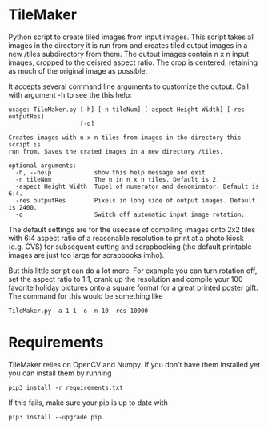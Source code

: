# TileMaker
Python script to create tiled images from input images. This script takes all images in the directory it is run from and creates tiled output images in a new /tiles subdirectory from them.
The output images contain n x n input images, cropped to the deisred aspect ratio. The crop is centered, retaining as much of the original image as possible.

It accepts several command line arguments to customize the output. Call with argument -h to see the this help:

```console
usage: TileMaker.py [-h] [-n tileNum] [-aspect Height Width] [-res outputRes]
                    [-o]

Creates images with n x n tiles from images in the directory this script is
run from. Saves the crated images in a new directory /tiles.

optional arguments:
  -h, --help            show this help message and exit
  -n tileNum            The n in n x n tiles. Default is 2.
  -aspect Height Width  Tupel of numerator and denominator. Default is 6:4.
  -res outputRes        Pixels in long side of output images. Default is 2400.
  -o                    Switch off automatic input image rotation.
```
The default settings are for the usecase of compiling images onto 2x2 tiles with 6:4 aspect ratio of a reasonable resolution to print at a photo kiosk (e.g. CVS) for subsequent cutting and scrapbooking (the default printable images are just too large for scrapbooks imho).

But this little script can do a lot more. For example you can turn rotation off, set the aspect ratio to 1:1, crank up the resolution and compile your 100 favorite holiday pictures onto a square format for a great printed poster gift. The command for this would be something like

```console
TileMaker.py -a 1 1 -o -n 10 -res 10000
```

# Requirements
TileMaker relies on OpenCV and Numpy. If you don't have them installed yet you can install them by running
```console
pip3 install -r requirements.txt
```
If this fails, make sure your pip is up to date with
```console
pip3 install --upgrade pip
```
